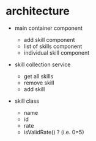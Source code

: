 # architecture

* main container component
  * add skill component
  * list of skills component
  * individual skill component 

* skill collection service
  * get all skills
  * remove skill
  * add skill

* skill class
  * name
  * id
  * rate
  * isValidRate() ? (i.e. 0<rate>=5)
